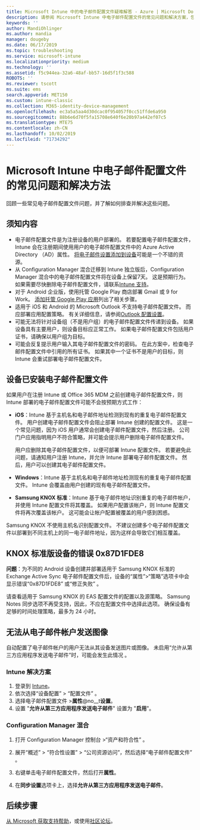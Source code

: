 ```yaml
---
title: Microsoft Intune 中的电子邮件配置文件疑难解答 - Azure | Microsoft Docs
description: 请参阅 Microsoft Intune 中电子邮件配置文件的常见问题和解决方案，包括重复的电子邮件配置文件和 Samsung KNOX 标准版 Android 设备上的错误。
keywords: ''
author: MandiOhlinger
ms.author: mandia
manager: dougeby
ms.date: 06/17/2019
ms.topic: troubleshooting
ms.service: microsoft-intune
ms.localizationpriority: medium
ms.technology: ''
ms.assetid: f5c944ea-32a6-48af-bb57-16d5f1f3c588
ROBOTS: ''
ms.reviewer: tscott
ms.suite: ems
search.appverid: MET150
ms.custom: intune-classic
ms.collection: M365-identity-device-management
ms.openlocfilehash: ec3a5a5aa4d30dcac0f954057f0cc51ffde6a950
ms.sourcegitcommit: 88b6e6d70f5fa15708e640f6e20b97a442ef07c5
ms.translationtype: MTE75
ms.contentlocale: zh-CN
ms.lasthandoff: 10/02/2019
ms.locfileid: "71734292"
---
```

# <a name="common-issues-and-resolutions-with-email-profiles-in-microsoft-intune"></a>Microsoft Intune 中电子邮件配置文件的常见问题和解决方法

回顾一些常见电子邮件配置文件问题，并了解如何排查并解决这些问题。

## <a name="what-you-need-to-know"></a>须知内容

- 电子邮件配置文件是为注册设备的用户部署的。 若要配置电子邮件配置文件，Intune 会在注册期间使用用户的电子邮件配置文件中的 Azure Active Directory （AD）属性。 [将电子邮件设置添加到设备](email-settings-configure.md)可能是一个不错的资源。
- 从 Configuration Manager 混合迁移到 Intune 独立版后，Configuration Manager 混合中的电子邮件配置文件将在设备上保留7天。 这是预期行为。 如果需要尽快删除电子邮件配置文件，请联系[Intune 支持](../fundamentals/get-support.md)。
- 对于 Android 企业版，使用托管 Google Play 商店部署 Gmail 或 9 for Work。 [添加托管 Google Play 应用](../apps/apps-add-android-for-work.md)列出了相关步骤。
- 适用于 iOS 和 Android 的 Microsoft Outlook 不支持电子邮件配置文件。 而应部署应用配置策略。 有关详细信息，请参阅[Outlook 配置设置](../apps/app-configuration-policies-outlook.md)。
- 可能无法将针对设备组（不是用户组）的电子邮件配置文件传递到设备。 如果设备具有主要用户，则设备目标应正常工作。 如果电子邮件配置文件包括用户证书，请确保以用户组为目标。
- 可能会反复提示用户输入其电子邮件配置文件的密码。 在此方案中，检查电子邮件配置文件中引用的所有证书。 如果其中一个证书不是用户的目标，则 Intune 会重试部署电子邮件配置文件。

## <a name="device-already-has-an-email-profile-installed"></a>设备已安装电子邮件配置文件

如果用户在注册 Intune 或 Office 365 MDM 之前创建电子邮件配置文件，则 Intune 部署的电子邮件配置文件可能不会按预期方式工作：

- **iOS**：Intune 基于主机名和电子邮件地址检测到现有的重复电子邮件配置文件。 用户创建电子邮件配置文件会阻止部署 Intune 创建的配置文件。 这是一个常见问题，因为 iOS 用户通常会创建电子邮件配置文件，然后注册。 公司门户应用指明用户不符合策略，并可能会提示用户删除电子邮件配置文件。

  用户应删除其电子邮件配置文件，以便可部署 Intune 配置文件。 若要避免此问题，请通知用户注册 Intune，并允许 Intune 部署电子邮件配置文件。 然后，用户可以创建其电子邮件配置文件。

- **Windows**：Intune 基于主机名和电子邮件地址检测现有的重复电子邮件配置文件。 Intune 会覆盖由用户创建的现有电子邮件配置文件。

- **Samsung KNOX 标准**：Intune 基于电子邮件地址识别重复的电子邮件帐户，并使用 Intune 配置文件将其覆盖。 如果用户配置该帐户，则 Intune 配置文件将再次覆盖该帐户。 这可能会让帐户配置被覆盖的用户感到困惑。

Samsung KNOX 不使用主机名识别配置文件。 不建议创建多个电子邮件配置文件以部署到不同主机上的同一电子邮件地址，因为这样会导致它们相互覆盖。

## <a name="error-0x87d1fde8-for-knox-standard-device"></a>KNOX 标准版设备的错误 0x87D1FDE8

**问题**：为不同的 Android 设备创建并部署适用于 Samsung KNOX 标准的 Exchange Active Sync 电子邮件配置文件后，设备的“属性”>“策略”选项卡中会显示错误“0x87D1FDE8”  或“修正失败”  。

请查看适用于 Samsung KNOX 的 EAS 配置文件的配置以及源策略。 Samsung Notes 同步选项不再受支持，因此，不应在配置文件中选择此选项。 确保设备有足够的时间处理策略，最多为 24 小时。

## <a name="unable-to-send-images-from--email-account"></a>无法从电子邮件帐户发送图像

自动配置了电子邮件帐户的用户无法从其设备发送图片或图像。 未启用“允许从第三方应用程序发送电子邮件”时，可能会发生此情况  。

### <a name="intune-solution"></a>Intune 解决方案

1. 登录到 [Intune](https://go.microsoft.com/fwlink/?linkid=2090973)。
2. 依次选择“设备配置”   > “配置文件”  。
3. 选择电子邮件配置文件 >**属性**@no__t**设置**。
4. 设置 "**允许从第三方应用程序发送电子邮件**" 设置为 "**启用**"。

### <a name="configuration-manager-hybrid"></a>Configuration Manager 混合

1. 打开 Configuration Manager 控制台 >“资产和符合性”  。

2. 展开“概述” > “符合性设置” > “公司资源访问”，然后选择“电子邮件配置文件”     。

3. 右键单击电子邮件配置文件，然后打开**属性**。

4. 在**同步设置**选项卡上，选择**允许从第三方应用程序发送电子邮件**。

## <a name="next-steps"></a>后续步骤

[从 Microsoft 获取支持帮助](../fundamentals/get-support.md)，或使用[社区论坛](https://social.technet.microsoft.com/Forums/en-US/home?category=microsoftintune)。
